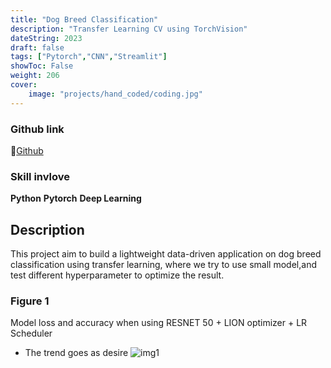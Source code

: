 ```yaml
---
title: "Dog Breed Classification"
description: "Transfer Learning CV using TorchVision"
dateString: 2023
draft: false
tags: ["Pytorch","CNN","Streamlit"]
showToc: False
weight: 206
cover:
    image: "projects/hand_coded/coding.jpg"
---
```

### Github link
💾[Github](https://github.com/HanL1223/dogchecker)

### Skill invlove
**Python**  **Pytorch**  **Deep Learning**

## Description
This project aim to build a lightweight data-driven application on dog breed classification using transfer learning, where we try to use small model,and test different hyperparameter to optimize the result.

### Figure 1
Model loss and accuracy when using RESNET 50 + LION optimizer + LR Scheduler
* The trend goes as desire
![img1](../../static/r50.png)